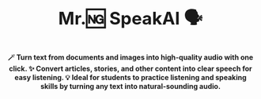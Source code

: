 <p style="text-align:center; font-size: 2.5em;">
  <strong>Mr.🆖 SpeakAI 🗣️</strong>
</p>
<p style="text-align:center; font-size: 1em;">
  <strong>🪄 Turn text from documents and images into high-quality audio with one click. ✨ Convert articles, stories, and other content into clear speech for easy listening. 💡 Ideal for students to practice listening and speaking skills by turning any text into natural-sounding audio.</strong>
</p>
